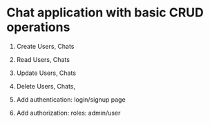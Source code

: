 # Chat application with basic CRUD operations

1. Create Users, Chats
2. Read Users, Chats
3. Update Users, Chats
4. Delete Users, Chats,


1. Add authentication: login/signup page
2. Add authorization: roles: admin/user
